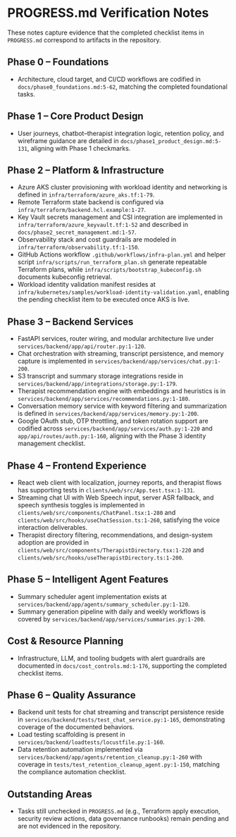 # PROGRESS.md Verification Notes

These notes capture evidence that the completed checklist items in `PROGRESS.md` correspond to artifacts in the repository.

## Phase 0 – Foundations
- Architecture, cloud target, and CI/CD workflows are codified in `docs/phase0_foundations.md:5-62`, matching the completed foundational tasks.

## Phase 1 – Core Product Design
- User journeys, chatbot–therapist integration logic, retention policy, and wireframe guidance are detailed in `docs/phase1_product_design.md:5-131`, aligning with Phase 1 checkmarks.

## Phase 2 – Platform & Infrastructure
- Azure AKS cluster provisioning with workload identity and networking is defined in `infra/terraform/azure_aks.tf:1-79`.
- Remote Terraform state backend is configured via `infra/terraform/backend.hcl.example:1-27`.
- Key Vault secrets management and CSI integration are implemented in `infra/terraform/azure_keyvault.tf:1-52` and described in `docs/phase2_secret_management.md:1-57`.
- Observability stack and cost guardrails are modeled in `infra/terraform/observability.tf:1-150`.
- GitHub Actions workflow `.github/workflows/infra-plan.yml` and helper script `infra/scripts/run_terraform_plan.sh` generate repeatable Terraform plans, while `infra/scripts/bootstrap_kubeconfig.sh` documents kubeconfig retrieval.
- Workload identity validation manifest resides at `infra/kubernetes/samples/workload-identity-validation.yaml`, enabling the pending checklist item to be executed once AKS is live.

## Phase 3 – Backend Services
- FastAPI services, router wiring, and modular architecture live under `services/backend/app/api/router.py:1-120`.
- Chat orchestration with streaming, transcript persistence, and memory capture is implemented in `services/backend/app/services/chat.py:1-200`.
- S3 transcript and summary storage integrations reside in `services/backend/app/integrations/storage.py:1-179`.
- Therapist recommendation engine with embeddings and heuristics is in `services/backend/app/services/recommendations.py:1-180`.
- Conversation memory service with keyword filtering and summarization is defined in `services/backend/app/services/memory.py:1-200`.
- Google OAuth stub, OTP throttling, and token rotation support are codified across `services/backend/app/services/auth.py:1-220` and `app/api/routes/auth.py:1-160`, aligning with the Phase 3 identity management checklist.

## Phase 4 – Frontend Experience
- React web client with localization, journey reports, and therapist flows has supporting tests in `clients/web/src/App.test.tsx:1-131`.
- Streaming chat UI with Web Speech input, server ASR fallback, and speech synthesis toggles is implemented in `clients/web/src/components/ChatPanel.tsx:1-280` and `clients/web/src/hooks/useChatSession.ts:1-260`, satisfying the voice interaction deliverables.
- Therapist directory filtering, recommendations, and design-system adoption are provided in `clients/web/src/components/TherapistDirectory.tsx:1-220` and `clients/web/src/hooks/useTherapistDirectory.ts:1-200`.

## Phase 5 – Intelligent Agent Features
- Summary scheduler agent implementation exists at `services/backend/app/agents/summary_scheduler.py:1-120`.
- Summary generation pipeline with daily and weekly workflows is covered by `services/backend/app/services/summaries.py:1-200`.

## Cost & Resource Planning
- Infrastructure, LLM, and tooling budgets with alert guardrails are documented in `docs/cost_controls.md:1-176`, supporting the completed checklist items.

## Phase 6 – Quality Assurance
- Backend unit tests for chat streaming and transcript persistence reside in `services/backend/tests/test_chat_service.py:1-165`, demonstrating coverage of the documented behaviors.
- Load testing scaffolding is present in `services/backend/loadtests/locustfile.py:1-160`.
- Data retention automation implemented via `services/backend/app/agents/retention_cleanup.py:1-260` with coverage in `tests/test_retention_cleanup_agent.py:1-150`, matching the compliance automation checklist.

## Outstanding Areas
- Tasks still unchecked in `PROGRESS.md` (e.g., Terraform apply execution, security review actions, data governance runbooks) remain pending and are not evidenced in the repository.
